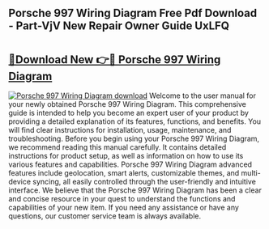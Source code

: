## Porsche 997 Wiring Diagram Free Pdf Download - Part-VjV New Repair Owner Guide UxLFQ

# <h2><a href="http://dfm8xu.blite.top/?on=Porsche+997+Wiring+Diagram">🔗Download New 👉🔴 Porsche 997 Wiring Diagram</a></h2>

[![Porsche 997 Wiring Diagram download](https://i.imgur.com/lujVjoI.png)](http://dfm8xu.blite.top/?on=Porsche+997+Wiring+Diagram)
Welcome to the user manual for your newly obtained Porsche 997 Wiring Diagram. This comprehensive guide is intended to help you become an expert user of your product by providing a detailed explanation of its features, functions, and benefits. You will find clear instructions for installation, usage, maintenance, and troubleshooting. Before you begin using your Porsche 997 Wiring Diagram, we recommend reading this manual carefully. It contains detailed instructions for product setup, as well as information on how to use its various features and capabilities. Porsche 997 Wiring Diagram advanced features include geolocation, smart alerts, customizable themes, and multi-device syncing, all easily controlled through the user-friendly and intuitive interface. We believe that the Porsche 997 Wiring Diagram has been a clear and concise resource in your quest to understand the functions and capabilities of your new item. If you need any assistance or have any questions, our customer service team is always available.

